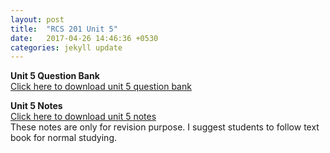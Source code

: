 ```yaml
---
layout: post
title:  "RCS 201 Unit 5"
date:   2017-04-26 14:46:36 +0530
categories: jekyll update
---
```


<strong> Unit 5 Question Bank </strong><br>
<a href="http://anubhavpatrick.github.io/question%20bank/unit%205 question%20bank.pdf"> Click here to download unit 5 question bank </a><br>

<strong> Unit 5 Notes </strong><br>
<a href="http://anubhavpatrick.github.io/Unit%205%20Notes%202016-17.docx"> Click here to download unit 5 notes </a><br>
These notes are only for revision purpose. I suggest students to follow text book for normal studying.<br>


